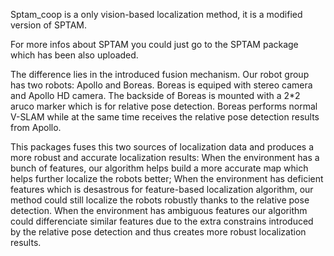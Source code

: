 Sptam_coop is a only vision-based localization method, it is a modified version of SPTAM. 

For more infos about SPTAM you could just go to the SPTAM package which has been also uploaded. 

The difference lies in the introduced fusion mechanism. Our robot group has two robots: Apollo and Boreas. Boreas is equiped with stereo camera and Apollo HD camera. The backside of Boreas is mounted with a 2*2 aruco marker which is for relative pose detection. Boreas performs normal V-SLAM while at the same time receives the relative pose detection results from Apollo.

This packages fuses this two sources of localization data and produces a more robust and accurate localization results: When the environment has a bunch of features, our algorithm helps build a more accurate map which helps further localize the robots better; When the environment has deficient features which is desastrous for feature-based localization algorithm, our method could still localize the robots robustly thanks to the relative pose detection. When the environment has ambiguous features our algorithm could differenciate similar features due to the extra constrains introduced by the relative pose detection and thus creates more robust localization results.
